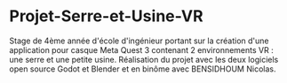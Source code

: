 # Projet-Serre-et-Usine-VR
Stage de 4ème année d'école d'ingénieur portant sur la création d'une application pour casque Meta Quest 3 contenant 2 environnements VR : une serre et une petite usine.
Réalisation du projet avec les deux logiciels open source Godot et Blender et en binôme avec BENSIDHOUM Nicolas.
